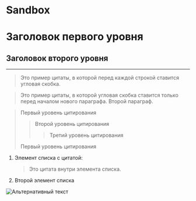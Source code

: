 # Sandbox
#  Заголовок первого уровня
##  Заголовок второго уровня
----------------------------
>Это пример цитаты,
>в которой перед каждой строкой
>ставится угловая скобка.

>Это пример цитаты,
в которой угловая скобка
ставится только перед началом нового параграфа.
>Второй параграф.

> Первый уровень цитирования
>> Второй уровень цитирования
>>> Третий уровень цитирования
>
> Первый уровень цитирования

1. Элемент списка с цитатой:

    > Это цитата
    > внутри элемента списка.

 2. Второй элемент списка


![Альтернативный текст](https://yandex.ru/images/search?from=tabbar&text=фото&pos=3&img_url=http%3A%2F%2Fco13.nevseoboi.com.ua%2F15%2F14682%2F1377805720-yaguari-ch1----9.jpg&rpt=simage&lr=11080.jpg)
